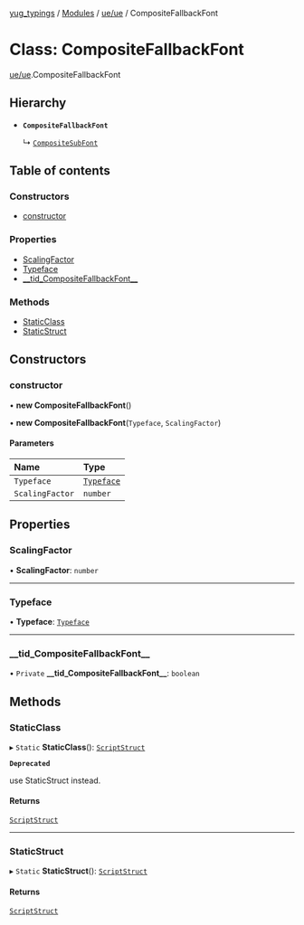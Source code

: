 [yug_typings](../README.md) / [Modules](../modules.md) / [ue/ue](../modules/ue_ue.md) / CompositeFallbackFont

# Class: CompositeFallbackFont

[ue/ue](../modules/ue_ue.md).CompositeFallbackFont

## Hierarchy

- **`CompositeFallbackFont`**

  ↳ [`CompositeSubFont`](ue_ue.CompositeSubFont.md)

## Table of contents

### Constructors

- [constructor](ue_ue.CompositeFallbackFont.md#constructor)

### Properties

- [ScalingFactor](ue_ue.CompositeFallbackFont.md#scalingfactor)
- [Typeface](ue_ue.CompositeFallbackFont.md#typeface)
- [\_\_tid\_CompositeFallbackFont\_\_](ue_ue.CompositeFallbackFont.md#__tid_compositefallbackfont__)

### Methods

- [StaticClass](ue_ue.CompositeFallbackFont.md#staticclass)
- [StaticStruct](ue_ue.CompositeFallbackFont.md#staticstruct)

## Constructors

### constructor

• **new CompositeFallbackFont**()

• **new CompositeFallbackFont**(`Typeface`, `ScalingFactor`)

#### Parameters

| Name | Type |
| :------ | :------ |
| `Typeface` | [`Typeface`](ue_ue.Typeface.md) |
| `ScalingFactor` | `number` |

## Properties

### ScalingFactor

• **ScalingFactor**: `number`

___

### Typeface

• **Typeface**: [`Typeface`](ue_ue.Typeface.md)

___

### \_\_tid\_CompositeFallbackFont\_\_

• `Private` **\_\_tid\_CompositeFallbackFont\_\_**: `boolean`

## Methods

### StaticClass

▸ `Static` **StaticClass**(): [`ScriptStruct`](ue_ue.ScriptStruct.md)

**`Deprecated`**

use StaticStruct instead.

#### Returns

[`ScriptStruct`](ue_ue.ScriptStruct.md)

___

### StaticStruct

▸ `Static` **StaticStruct**(): [`ScriptStruct`](ue_ue.ScriptStruct.md)

#### Returns

[`ScriptStruct`](ue_ue.ScriptStruct.md)

